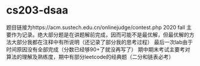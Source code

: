 # cs203-dsaa
题目链接为https://acm.sustech.edu.cn/onlinejudge/contest.php 2020 fall
主要作为记录。绝大部分题是在讲题解前完成，因而可能不是最优解，但最优解的方法大部分我都在注释中有所说明（还记录了部分我的思考过程）
最后一次lab由于时间原因没有全部完成（分数已经够90+了就没再写了）
期中期末考试主要考对算法的理解及熟练度，期中有部分leetcode的经典题（二分和链表必考）
